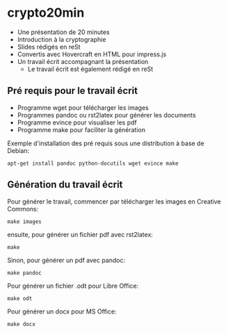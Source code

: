 crypto20min
===========

* Une présentation de 20 minutes
* Introduction à la cryptographie
* Slides rédigés en reSt
* Convertis avec Hovercraft en HTML pour impress.js
* Un travail écrit accompagnant la présentation
    * Le travail écrit est également rédigé en reSt

Pré requis pour le travail écrit
--------------------------------

* Programme wget pour télécharger les images
* Programmes pandoc ou rst2latex pour générer les documents
* Programme evince pour visualiser les pdf
* Programme make pour faciliter la génération

Exemple d'installation des pré requis sous une distribution à base de Debian:

    apt-get install pandoc python-docutils wget evince make

Génération du travail écrit
---------------------------

Pour générer le travail, commencer par télécharger les images en Creative Commons:

    make images

ensuite, pour générer un fichier pdf avec rst2latex:

    make

Sinon, pour générer un pdf avec pandoc:

    make pandoc

Pour générer un fichier .odt pour Libre Office:

    make odt

Pour générer un docx pour MS Office:

    make docx
